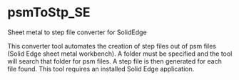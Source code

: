 # psmToStp_SE
Sheet metal to step file converter for SolidEdge

This converter tool automates the creation of step files out of psm files (Solid Edge sheet metal workbench).
A folder must be specified and the tool will search that folder for psm files. 
A step file is then generated for each file found. This tool requires an installed Solid Edge application.
